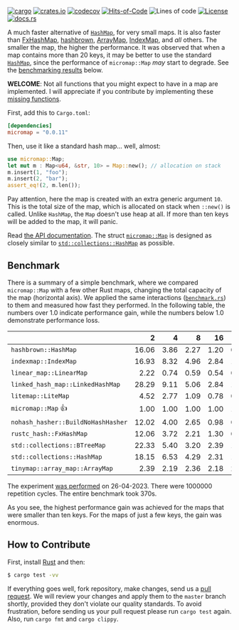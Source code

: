 [![cargo](https://github.com/yegor256/micromap/actions/workflows/cargo.yml/badge.svg)](https://github.com/yegor256/micromap/actions/workflows/cargo.yml)
[![crates.io](https://img.shields.io/crates/v/micromap.svg)](https://crates.io/crates/micromap)
[![codecov](https://codecov.io/gh/yegor256/micromap/branch/master/graph/badge.svg)](https://codecov.io/gh/yegor256/micromap)
[![Hits-of-Code](https://hitsofcode.com/github/yegor256/micromap)](https://hitsofcode.com/view/github/yegor256/micromap)
![Lines of code](https://img.shields.io/tokei/lines/github/yegor256/micromap)
[![License](https://img.shields.io/badge/license-MIT-green.svg)](https://github.com/yegor256/micromap/blob/master/LICENSE.txt)
[![docs.rs](https://img.shields.io/docsrs/micromap)](https://docs.rs/micromap/latest/micromap/)

A much faster alternative of [`HashMap`](https://doc.rust-lang.org/std/collections/struct.HashMap.html), 
for very small maps. 
It is also faster than
[FxHashMap](https://github.com/rust-lang/rustc-hash),
[hashbrown](https://github.com/rust-lang/hashbrown),
[ArrayMap](https://github.com/robjtede/tinymap),
[IndexMap](https://crates.io/crates/indexmap),
and _all_ others.
The smaller the map, the higher the performance. 
It was observed that when a map contains more than 20 keys, it may be better to use the standard 
[`HashMap`](https://doc.rust-lang.org/std/collections/struct.HashMap.html), since
the performance of `micromap::Map` _may_ start to degrade. 
See the [benchmarking results](#benchmark) below.

**WELCOME**: 
Not all functions that you might expect to have in a map are implemented. 
I will appreciate if you contribute by implementing these 
[missing functions](https://github.com/yegor256/micromap/issues).

First, add this to `Cargo.toml`:

```toml
[dependencies]
micromap = "0.0.11"
```

Then, use it like a standard hash map... well, almost:

```rust
use micromap::Map;
let mut m : Map<u64, &str, 10> = Map::new(); // allocation on stack
m.insert(1, "foo");
m.insert(2, "bar");
assert_eq!(2, m.len());
```

Pay attention, here the map is created with an extra generic argument `10`. This is 
the total size of the map, which is allocated on stack when `::new()` is called. 
Unlike `HashMap`, the `Map` doesn't use heap at all. If more than ten keys will be
added to the map, it will panic.

Read [the API documentation](https://docs.rs/micromap/latest/micromap/). The struct
[`micromap::Map`](https://docs.rs/micromap/latest/micromap/struct.Map.html) is designed as closely similar to 
[`std::collections::HashMap`](https://doc.rust-lang.org/std/collections/struct.HashMap.html) as possible.

## Benchmark

There is a summary of a simple benchmark, where we compared `micromap::Map` with
a few other Rust maps, changing the total capacity of the map (horizontal axis).
We applied the same interactions 
([`benchmark.rs`](https://github.com/yegor256/micromap/blob/master/tests/benchmark.rs)) 
to them and measured how fast they performed. In the following table, 
the numbers over 1.0 indicate performance gain, 
while the numbers below 1.0 demonstrate performance loss.

<!-- benchmark -->
| | 2 | 4 | 8 | 16 | 32 | 64 | 128 |
| --- | --: | --: | --: | --: | --: | --: | --: |
| `hashbrown::HashMap` | 16.06 | 3.86 | 2.27 | 1.20 | 0.54 | 0.25 | 0.12 |
| `indexmap::IndexMap` | 16.93 | 8.32 | 4.96 | 2.84 | 1.41 | 0.74 | 0.33 |
| `linear_map::LinearMap` | 2.22 | 0.74 | 0.59 | 0.54 | 0.54 | 0.69 | 0.62 |
| `linked_hash_map::LinkedHashMap` | 28.29 | 9.11 | 5.06 | 2.84 | 1.49 | 0.72 | 0.35 |
| `litemap::LiteMap` | 4.52 | 2.77 | 1.09 | 0.78 | 0.53 | 0.32 | 0.20 |
| `micromap::Map` 👍 | 1.00 | 1.00 | 1.00 | 1.00 | 1.00 | 1.00 | 1.00 |
| `nohash_hasher::BuildNoHashHasher` | 12.02 | 4.00 | 2.65 | 0.98 | 0.50 | 0.24 | 0.12 |
| `rustc_hash::FxHashMap` | 12.06 | 3.72 | 2.21 | 1.30 | 0.51 | 0.25 | 0.12 |
| `std::collections::BTreeMap` | 22.33 | 5.40 | 3.20 | 2.39 | 1.26 | 0.60 | 0.33 |
| `std::collections::HashMap` | 18.15 | 6.53 | 4.29 | 2.31 | 1.18 | 0.55 | 0.26 |
| `tinymap::array_map::ArrayMap` | 2.39 | 2.19 | 2.36 | 2.18 | 2.40 | 2.22 | 2.02 |

The experiment [was performed](https://github.com/yegor256/micromap/actions/workflows/benchmark.yml) on 26-04-2023.
There were 1000000 repetition cycles.
The entire benchmark took 370s.

<!-- benchmark -->

As you see, the highest performance gain was achieved for the maps that were smaller than ten keys.
For the maps of just a few keys, the gain was enormous.

## How to Contribute

First, install [Rust](https://www.rust-lang.org/tools/install) and then:

```bash
$ cargo test -vv
```

If everything goes well, fork repository, make changes, send us a [pull request](https://www.yegor256.com/2014/04/15/github-guidelines.html).
We will review your changes and apply them to the `master` branch shortly,
provided they don't violate our quality standards. To avoid frustration,
before sending us your pull request please run `cargo test` again. Also, 
run `cargo fmt` and `cargo clippy`.

